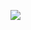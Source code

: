 [![](https://github.com/fiji/3D_Objects_Counter/actions/workflows/build-main.yml/badge.svg)](https://github.com/fiji/3D_Objects_Counter/actions/workflows/build-main.yml)

